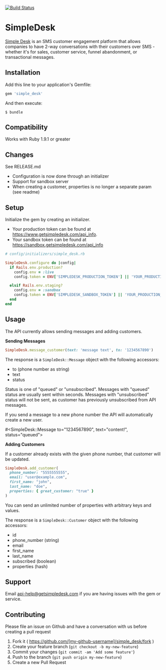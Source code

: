 [![Build Status](https://travis-ci.org/getsimpledesk/simple_desk_gem.svg)](https://travis-ci.org/getsimpledesk/simple_desk_gem)

# SimpleDesk

[Simple Desk](https://www.getsimpledesk.com) is an SMS customer engagement platform that allows companies to have 2-way conversations with their customers over SMS - whether it's for sales, customer service, funnel abandonment, or transactional messages.

## Installation

Add this line to your application's Gemfile:

```ruby
gem 'simple_desk'
```

And then execute:

    $ bundle

## Compatibility
Works with Ruby 1.9.1 or greater

## Changes
See RELEASE.md

* Configuration is now done through an initializer
* Support for sandbox server
* When creating a customer, properties is no longer a separate param (see readme)


## Setup
Initialize the gem by creating an initializer.

* Your production token can be found at https://www.getsimpledesk.com/api_info.
* Your sandbox token can be found at https://sandbox.getsimpledesk.com/api_info

```ruby
# config/initializers/simple_desk.rb

SimpleDesk.configure do |config|
  if Rails.env.production?
    config.env = :live
    config.token = ENV['SIMPLEDESK_PRODUCTION_TOKEN'] || 'YOUR_PRODUCTION_TOKEN'

  elsif Rails.env.staging?
    config.env = :sandbox
    config.token = ENV['SIMPLEDESK_SANDBOX_TOKEN'] || 'YOUR_PRODUCTION_TOKEN'
  end
end
```



## Usage

The API currently allows sending messages and adding customers.

**Sending Messages**

```ruby
SimpleDesk.message_customer(text: 'message text', to: '1234567890')
```
The response is a `SimpleDesk::Message` object with the following accessors:

  * to (phone number as string)
  * text
  * status

Status is one of "queued" or "unsubscribed". Messages with "queued" status are usually sent within seconds. Messages with "unsubscribed" status will not be sent, as customer has previously unsubscribed from API messages.

If you send a message to a new phone number the API will automatically create a new user.

#<SimpleDesk::Message to="1234567890", text="content!", status="queued">

**Adding Customers**

If a customer already exists with the given phone number, that customer will be updated.

```ruby
SimpleDesk.add_customer(
  phone_number: "5555555555",
  email: "user@example.com",
  first_name: "john",
  last_name: "doe",
  properties: { great_customer: "true" }
)
```
You can send an unlimited number of properties with arbitrary keys and values.

The response is a `SimpleDesk::Customer` object with the following accessors:

  * id
  * phone_number (string)
  * email
  * first_name
  * last_name
  * subscribed (boolean)
  * properties (hash)


## Support
Email api-help@getsimpledesk.com if you are having issues with the gem or service.

## Contributing

Please file an issue on Github and have a conversation with us before creating a pull request

1. Fork it ( https://github.com/[my-github-username]/simple_desk/fork )
2. Create your feature branch (`git checkout -b my-new-feature`)
3. Commit your changes (`git commit -am 'Add some feature'`)
4. Push to the branch (`git push origin my-new-feature`)
5. Create a new Pull Request
